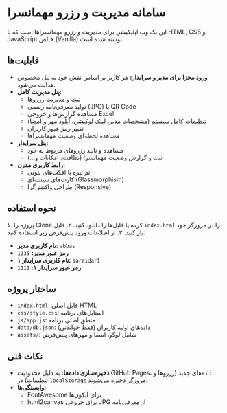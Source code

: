 # سامانه مدیریت و رزرو مهمانسرا

این یک وب اپلیکیشن برای مدیریت و رزرو مهمانسراها است که با HTML, CSS و JavaScript خالص (Vanilla) نوشته شده است.

## قابلیت‌ها

- **ورود مجزا برای مدیر و سرایدار:** هر کاربر بر اساس نقش خود به پنل مخصوص هدایت می‌شود.
- **پنل مدیریت کامل:**
  - ثبت و مدیریت رزروها
  - تولید معرفی‌نامه رسمی (JPG) با QR Code
  - مشاهده گزارش‌ها و خروجی Excel
  - تنظیمات کامل سیستم (مشخصات مدیر، لینک لوکیشن، آپلود مهر و امضا)
  - تغییر رمز عبور کاربران
  - مشاهده لحظه‌ای وضعیت مهمانسراها
- **پنل سرایدار:**
  - مشاهده و تایید رزروهای مربوط به خود
  - ثبت و گزارش وضعیت مهمانسرا (نظافت، امکانات و...)
- **رابط کاربری مدرن:**
  - تم تیره با افکت‌های نئونی
  - کارت‌های شیشه‌ای (Glassmorphism)
  - طراحی واکنش‌گرا (Responsive)

## نحوه استفاده

۱. پروژه را Clone کرده یا فایل‌ها را دانلود کنید.
۲. فایل `index.html` را در مرورگر خود باز کنید.
۳. از اطلاعات ورود پیش‌فرض زیر استفاده کنید:
   - **نام کاربری مدیر:** `abbas`
   - **رمز عبور مدیر:** `1335`
   - **نام کاربری سرایدار ۱:** `saraidar1`
   - **رمز عبور سرایدار ۱:** `1111`

## ساختار پروژه

- `index.html`: فایل اصلی HTML
- `css/style.css`: استایل‌های برنامه
- `js/app.js`: منطق اصلی برنامه
- `data/db.json`: داده‌های اولیه کاربران (فقط خواندنی)
- `assets/`: شامل لوگو، امضا و مهرهای پیش‌فرض

## نکات فنی

- **ذخیره‌سازی داده‌ها:** به دلیل محدودیت GitHub Pages، داده‌های جدید (رزروها و تنظیمات) در `localStorage` مرورگر ذخیره می‌شوند.
- **وابستگی‌ها:**
  - FontAwesome برای آیکون‌ها
  - html2canvas برای خروجی JPG از معرفی‌نامه
